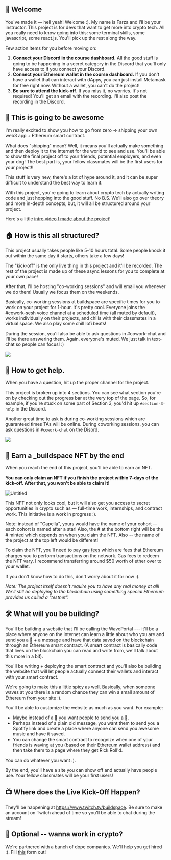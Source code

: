 👋 Welcome
----------------------------------

You've made it — hell yeah! Welcome :). My name is Farza and I’ll be your instructor. This project is for devs that want to get more into crypto tech. All you really need to know going into this: some terminal skills, some javascript, some react.js. You'll pick up the rest along the way.

Few action items for you before moving on:

1. **Connect your Discord in the course dashboard.** All the good stuff is going to be happening in a secret category in the Discord that you'll only have access to if you connect your Discord.
2. **Connect your Ethereum wallet in the course dashboard.** If you don't have a wallet that can interact with dApps, you can just install Metamask for free right now. Without a wallet, you can't do the project!
3. **Be sure to attend the kick-off**. If you miss it, no worries. It's not required! You'll get an email with the recording. I'll also post the recording in the Discord.


🚀 This is going to be awesome
----------------------------------

I'm really excited to show you how to go from zero -> shipping your own web3 app + Ethereum smart contract.

What does "shipping" mean? Well, it means you'll actually make something and then deploy it to the internet for the world to see and use. You'll be able to show the final project off to your friends, potential employers, and even your dog! The best part is, your fellow classmates will be the first users for your project!!

This stuff is very new, there's a lot of hype around it, and it can be super difficult to understand the best way to learn it.

With this project, you're going to learn about crypto tech by actually writing code and just hopping into the good stuff. No B.S. We'll also go over theory and more in-depth concepts, but, it will all be structured around your project.

Here's a little [intro video I made about the project](https://www.loom.com/share/8746b43760c74c6791ba17af9940ea8e)!


🏠 How is this all structured?
------------------------------

This project usually takes people like 5-10 hours total. Some people knock it out within the same day it starts, others take a few days!

The "kick-off" is the only live thing in this project and it'll be recorded. The rest of the project is made up of these async lessons for you to complete at your own pace!

After that, I'll be hosting "co-working sessions" and will email you whenever we do them! Usually we focus them on the weekends.

Basically, co-working sessions at buildspace are specific times for you to work on your project for 1-hour. It's pretty cool. Everyone joins the #cowork-sesh voice channel at a scheduled time (all muted by default), works individually on their projects, and chills with their classmates in a virtual space. We also play some chill lofi beats!

During the session, you'll also be able to ask questions in #cowork-chat and I'll be there answering them. Again, everyone's muted. We just talk in text-chat so people can focus! :)

![](https://i.imgur.com/dqbGZae.png)


🤚 How to get help.
---------------------------------------

When you have a question, hit up the proper channel for the project.

This project is broken up into 4 sections. You can see what section you're on by checking out the progress bar at the very top of the page. So, for example, if you're stuck on some part of Section 3, you'd hit up `#section-3-help` in the Discord.

Another great time to ask is during co-working sessions which are guaranteed times TAs will be online. During coworking sessions, you can ask questions in `#cowork-chat` on the Disord.

![](https://i.imgur.com/QyUEAef.png)


👀 Earn a _buildspace NFT by the end
------------------------------

When you reach the end of this project, you'll be able to earn an NFT.

**You can only claim an NFT if you finish the project within 7-days of the kick-off. After that, you won't be able to claim it!**

![Untitled](https://i.imgur.com/56FZo2R.png)

This NFT not only looks cool, but it will also get you access to secret opportunities in crypto such as — full-time work, internships, and contract work. This initiative is a work in progress :).

Note: instead of "Capella", yours would have the name of your cohort --  each cohort is named after a star! Also, the # at the bottom right will be the # minted which depends on when you claim the NFT. Also -- the name of the project at the top left would be different!

To claim the NFT, you'll need to pay [gas fees](https://ethereum.org/en/developers/docs/gas/) which are fees that Ethereum charges you to perform transactions on the network. Gas fees to redeem the NFT vary. I recommend transferring around $50 worth of ether over to your wallet.

If you don't know how to do this, don't worry about it for now :).

*Note: The project itself doesn't require you to have any real money at all! We'll still be deploying to the blockchain using something special Ethereum provides us called a "testnet".*


🛠 What will you be building?
-----------------------------

You'll be building a website that I'll be calling the WavePortal --- it'll be a place where anyone on the internet can learn a little about who you are and send you a 👋 + a message and have that data saved on the blockchain through an Ethereum smart contract. (A smart contract is basically code that lives on the blockchain you can read and write from, we'll talk about this more in a bit).

You'll be writing + deploying the smart contract and you'll also be building the website that will let people actually connect their wallets and interact with your smart contract.

We're going to make this a little spicy as well. Basically, when someone waves at you there is a random chance they can win a small amount of Ethereum from your site :).

You'll be able to customize the website as much as you want. For example:
- Maybe instead of a 👋 you want people to send you a 💩.
- Perhaps instead of a plain old message, you want them to send you a Spotify link and create a place where anyone can send you awesome music and have it saved.
- You can change the smart contract to recognize when one of your friends is waving at you (based on their Ethereum wallet address) and then take them to a page where they get Rick Roll'd.

You can do whatever you want :).

By the end, you'll have a site you can show off and actually have people use. Your fellow classmates will be your first users!


📺 Where does the Live Kick-Off Happen?
---------------------------------------

They'll be happening at <https://www.twitch.tv/buildspace>. Be sure to make an account on Twitch ahead of time so you'll be able to chat during the stream!



🚨 Optional -- wanna work in crypto?
--------------------------------------------

We're partnered with a bunch of dope companies. We'll help you get hired :). Fill [this](https://zipschool.typeform.com/to/ot0Py2Vh) form out!
